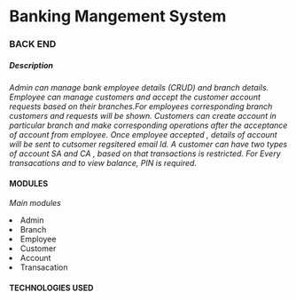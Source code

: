 <h1> Banking Mangement System </h1>
<h3>BACK END</h3>
<h5>Description</h5>
<i>Admin can manage bank employee details (CRUD) and branch details.
Employee can manage customers and accept the customer account requests based on their branches.For employees corresponding branch customers and requests will be shown.
Customers can create account in particular branch and make corresponding operations after the acceptance of account from employee. Once employee accepted , details of account will be sent to cutsomer regsitered email Id. 
A customer can have two types of account SA and CA , based on that transactions is restricted.
For Every transacations and to view balance, PIN is required.
</i>

<h4>MODULES</h4>
<p><i>Main modules</i></p>
<li>Admin</li>
<li>Branch</li>
<li>Employee</li>
<li>Customer</li>
<li>Account</li>
<li>Transacation</li>

<h4>TECHNOLOGIES USED</h4>

